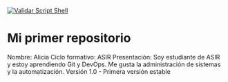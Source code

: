 [![Validar Script Shell](https://github.com/Alicia1992-Lu/mi-primer-repo/actions/workflows/validate.yml/badge.svg)](https://github.com/Alicia1992-Lu/mi-primer-repo/actions/workflows/validate.yml)


# Mi primer repositorio
Nombre: Alicia
Ciclo formativo: ASIR
Presentación: Soy estudiante de ASIR y estoy aprendiendo Git y DevOps.
Me gusta la administración de sistemas y la automatización.
Versión 1.0 - Primera versión estable
